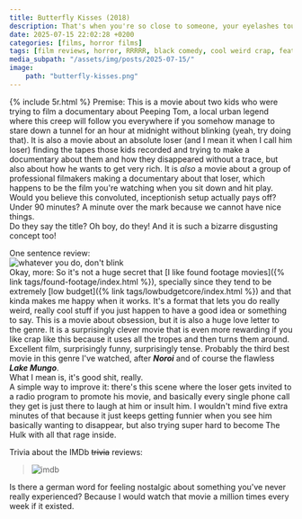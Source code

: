```yaml
---
title: Butterfly Kisses (2018)
description: That's when you're so close to someone, your eyelashes touch. It's a pretty disgusting mental image if you ask me.
date: 2025-07-15 22:02:28 +0200
categories: [films, horror films]
tags: [film reviews, horror, RRRRR, black comedy, cool weird crap, featuring the most obnoxious people on earth, folk horror, found footage, hidden ghosts, lowbudgetcore, true crime fans are the worst, vhs nostalgia, they say the title]
media_subpath: "/assets/img/posts/2025-07-15/"
image:
    path: "butterfly-kisses.png"
---
```

{% include 5r.html %}
<span class="reviewsection">Premise:</span> This is a movie about two kids who were trying to film a documentary about Peeping Tom, a local urban legend where this creep will follow you everywhere if you somehow manage to stare down a tunnel for an hour at midnight without blinking (yeah, try doing that). It is also a movie about an absolute loser (and I mean it when I call him loser) finding the tapes those kids recorded and trying to make a documentary about them and how they disappeared without a trace, but also about how he wants to get very rich. It is *also* a movie about a group of professional filmakers making a documentary about that loser, which happens to be the film you're watching when you sit down and hit play. Would you believe this convoluted, inceptionish setup actually pays off?<br/>
<span class="reviewsection">Under 90 minutes?</span> A minute over the mark because we cannot have nice things.<br/>
<span class="reviewsection">Do they say the title?</span> Oh boy, do they! And it is such a bizarre disgusting concept too!

<span class="reviewsection">One sentence review:</span><br/>![whatever you do, don't blink](butterfly-kisses.gif)<br/>
<span class="reviewsection">Okay, more:</span> So it's not a huge secret that [I like found footage movies]({% link tags/found-footage/index.html %}), specially since they tend to be extremely [low budget]({% link tags/lowbudgetcore/index.html %}) and that kinda makes me happy when it works. It's a format that lets you do really weird, really cool stuff if you just happen to have a good idea or something to say. This is a movie about obsession, but it is also a huge love letter to the genre. It is a surprisingly clever movie that is even more rewarding if you like crap like this because it uses all the tropes and then turns them around. Excellent film, surprisingly funny, surprisingly tense. Probably the third best movie in this genre I've watched, after ***Noroi*** and of course the flawless ***Lake Mungo***.<br/>What I mean is, it's good shit, really.<br/>
<span class="reviewsection">A simple way to improve it:</span> there's this scene where the loser gets invited to a radio program to promote his movie, and basically every single phone call they get is just there to laugh at him or insult him. I wouldn't mind five extra minutes of that because it just keeps getting funnier when you see him basically wanting to disappear, but also trying super hard to become The Hulk with all that rage inside.

<span class="reviewsection">Trivia about the IMDb ~~trivia~~ reviews:</span>
> ![imdb](imdb.png)

Is there a german word for feeling nostalgic about something you've never really experienced? Because I would watch that movie a million times every week if it existed.

